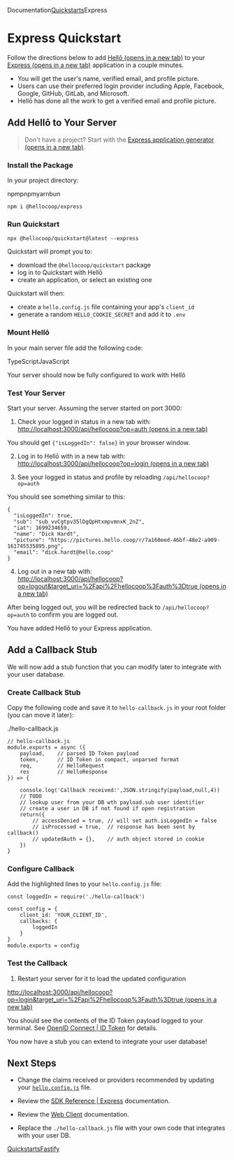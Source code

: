 Documentation[Quickstarts](/docs/quickstarts/)Express

# Express Quickstart

Follow the directions below to add [Hellō (opens in a new tab)](https://www.hello.coop) to your [Express (opens in a new tab)](https://expressjs.com/) application in a couple minutes.

-   You will get the user's name, verified email, and profile picture.
-   Users can use their preferred login provider including Apple, Facebook, Google, GitHub, GitLab, and Microsoft.
-   Hellō has done all the work to get a verified email and profile picture.

## Add Hellō to Your Server[](#add-hellō-to-your-server)

> Don't have a project? Start with the [Express application generator (opens in a new tab)](https://expressjs.com/en/starter/generator.html).

### Install the Package[](#install-the-package)

In your project directory:

npmpnpmyarnbun

```
npm i @hellocoop/express
```

### Run Quickstart[](#run-quickstart)

```
npx @hellocoop/quickstart@latest --express
```

Quickstart will prompt you to:

-   download the `@hellocoop/quickstart` package
-   log in to Quickstart with Hellō
-   create an application, or select an existing one

Quickstart will then:

-   create a `hello.config.js` file containing your app's `client_id`
-   generate a random `HELLO_COOKIE_SECRET` and add it to `.env`

### Mount Hellō[](#mount-hellō)

In your main server file add the following code:

TypeScriptJavaScript

Your server should now be fully configured to work with Hellõ

### Test Your Server[](#test-your-server)

Start your server. Assuming the server started on port 3000:

1.  Check your logged in status in a new tab with:  
    [http://localhost:3000/api/hellocoop?op=auth (opens in a new tab)](http://localhost:3000/api/hellocoop?op=auth)

You should get `{"isLoggedIn": false}` in your browser window.

2.  Log in to Hellō with in a new tab with:  
    [http://localhost:3000/api/hellocoop?op=login (opens in a new tab)](http://localhost:3000/api/hellocoop?op=login)
    
3.  See your logged in status and profile by reloading `/api/hellocoop?op=auth`
    

You should see something similar to this:

```
{
  "isLoggedIn": true,
  "sub": "sub_vvCgtpv35lDgQpHtxmpvmnxK_2nZ",
  "iat": 1699234659,
  "name": "Dick Hardt",
  "picture": "https://pictures.hello.coop/r/7a160eed-46bf-48e2-a909-161745535895.png",
  "email": "dick.hardt@hello.coop"
}
```

4.  Log out in a new tab with:  
    [http://localhost:3000/api/hellocoop?op=logout&target_uri=%2Fapi%2Fhellocoop%3Fauth%3Dtrue (opens in a new tab)](http://localhost:3000/api/hellocoop?op=logout&target_uri=%2Fapi%2Fhellocoop%3Fauth%3Dtrue)

After being logged out, you will be redirected back to `/api/hellocoop?op=auth` to confirm you are logged out.

You have added Hellō to your Express application.

## Add a Callback Stub[](#add-a-callback-stub)

We will now add a stub function that you can modify later to integrate with your user database.

### Create Callback Stub[](#create-callback-stub)

Copy the following code and save it to `hello-callback.js` in your root folder (you can move it later):

./hello-callback.js

```
// hello-callback.js
module.exports = async ({ 
    payload,    // parsed ID Token payload
    token,      // ID Token in compact, unparsed format
    req,        // HelloRequest
    res         // HelloResponse
}) => {
 
    console.log('Callback received:',JSON.stringify(payload,null,4))
    // TODO
    // lookup user from your DB wth payload.sub user identifier
    // create a user in DB if not found if open registration
    return({
        // accessDenied = true, // will set auth.isLoggedIn = false
        // isProcessed = true,  // response has been sent by callback()
        // updatedAuth = {},    // auth object stored in cookie
    })
}
```

### Configure Callback[](#configure-callback)

Add the highlighted lines to your `hello.config.js` file:

```
const loggedIn = require('./hello-callback')
 
const config = {
    client_id: 'YOUR_CLIENT_ID',
    callbacks: {
        loggedIn
    }
}
module.exports = config
```

### Test the Callback[](#test-the-callback)

1.  Restart your server for it to load the updated configuration

[http://localhost:3000/api/hellocoop?op=login&target_uri=%2Fapi%2Fhellocoop%3Fauth%3Dtrue (opens in a new tab)](http://localhost:3000/api/hellocoop?op=login&target_uri=%2Fapi%2Fhellocoop%3Fauth%3Dtrue)

You should see the contents of the ID Token payload logged to your terminal. See [OpenID Connect | ID Token](/docs/oidc/token/) for details.

You now have a stub you can extend to integrate your user database!

## Next Steps[](#next-steps)

-   Change the claims received or providers recommended by updating your [`hello.config.js`](/docs/sdks/config/) file.
    
-   Review the [SDK Reference | Express](/docs/sdks/express/) documentation.
    
-   Review the [Web Client](/docs/apis/web-client/) documentation.
    
-   Replace the `./hello-callback.js` file with your own code that integrates with your user DB.
    

[Quickstarts](/docs/quickstarts/ "Quickstarts")[Fastify](/docs/quickstarts/fastify/ "Fastify")